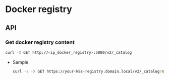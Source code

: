 
# Docker registry

## API

### Get docker registry content

```bash
curl -X GET http://<ip_docker_registry>:5000/v2/_catalog
```

* Sample 
  ```bash
  curl -s -X GET https://your-k8s-registry.domain.local/v2/_catalog?n=1000 | jq .
  ```
